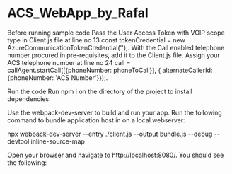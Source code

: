 # ACS_WebApp_by_Rafal

Before running sample code
Pass the User Access Token with VOIP scope type in Client.js file at line no 13 const tokenCredential = new AzureCommunicationTokenCredential('<USER ACCESS TOKEN with PSTN scope>');.
With the Call enabled telephone number procured in pre-requisites, add it to the Client.js file. Assign your ACS telephone number at line no 24 call = callAgent.startCall([{phoneNumber: phoneToCall}], { alternateCallerId: {phoneNumber: 'ACS Number'}});.

  Run the code
Run npm i on the directory of the project to install dependencies

Use the webpack-dev-server to build and run your app. Run the following command to bundle application host in on a local webserver:

 npx webpack-dev-server --entry ./client.js --output bundle.js --debug --devtool inline-source-map
  
Open your browser and navigate to http://localhost:8080/. You should see the following:
